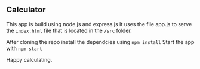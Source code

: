 ## Calculator

This app is build using node.js and express.js It uses the file app.js to serve the `index.html` file that is located in the `/src` folder.

After cloning the repo install the dependcies using 
`npm install`
Start the app with 
`npm start`

Happy calculating.